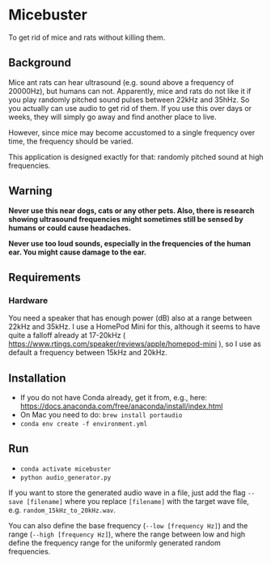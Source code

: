 # Micebuster
To get rid of mice and rats without killing them.

## Background
Mice ant rats can hear ultrasound (e.g. sound above a frequency of 20000Hz), but humans
can not. Apparently, mice and rats do not like it if you play randomly pitched sound
pulses between 22kHz and 35hHz. So you actually can use audio to get rid of them. If
you use this over days or weeks, they will simply go away and find another place to live.

However, since mice may become accustomed to a single frequency over time, the frequency
should be varied.

This application is designed exactly for that: randomly pitched sound at high frequencies.

## Warning
**Never use this near dogs, cats or any other pets. Also, there is research showing ultrasound
frequencies might sometimes still be sensed by humans or could cause headaches.**

**Never use too loud sounds, especially in the frequencies of the human ear. You might cause damage to the ear.**

## Requirements
### Hardware
You need a speaker that has enough power (dB) also at a range between 22kHz and 35kHz.
I use a HomePod Mini for this, although it seems to have quite a falloff already at 17-20kHz (
https://www.rtings.com/speaker/reviews/apple/homepod-mini ), so I use as default a frequency between 15kHz and 20kHz.

## Installation
- If you do not have Conda already, get it from, e.g., here: https://docs.anaconda.com/free/anaconda/install/index.html
- On Mac you need to do: `brew install portaudio`
- `conda env create -f environment.yml`

## Run
- `conda activate micebuster`
- `python audio_generator.py`

If you want to store the generated audio wave in a file, just add the flag `--save [filename]` where you replace
`[filename]` with the target wave file, e.g. `random_15kHz_to_20kHz.wav`.

You can also define the base frequency (`--low [frequency Hz]`) and the range (`--high [frequency Hz]`), where the
range between low and high define the frequency range for the uniformly generated random frequencies.

